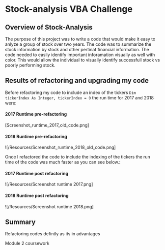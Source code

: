 # Stock-analysis VBA Challenge

## Overview of Stock-Analysis
  The purpose of this project was to write a code that would make it easy to anlyze a group of stock over two years. 
  The code was to summarize the stock information by stock and other pertinat financial information. The code needed 
  to easily identify important inforamation visually as well with color.  This would allow the individual 
  to visually identify successfull stock vs poorly performing stock.  
   
## Results of refactoring and upgrading my code
   Before refactoring my code to include an index of the tickers `Dim tickerIndex As Integer, tickerIndex = 0` the run
   time for 2017 and 2018 were: 
          
 #### 2017 Runtime pre-refactoring
   [Screenshot_runtime_2017_old_code.png]
        
          
     
 #### 2018 Runtime pre-refactoring
   ![/Resources/Screenshot_runtime_2018_old_code.png]
         
          
     
   Once I refactored the code to include the indexing of the tickers the run time of the code was much faster as you 
   can see below.:
     
 #### 2017 Runtime post refactoring
   ![/Resources/Screenshot runtime 2017.png]
      

 #### 2018 Runtime post refactoring
   ![/Resources/Screenshot runtime 2018.png]
     
 ## Summary 
 Refactoring codes defintly as its in advantages 
   
          
     
 
     
    
    
    
    
    
    
Module 2 coursework
